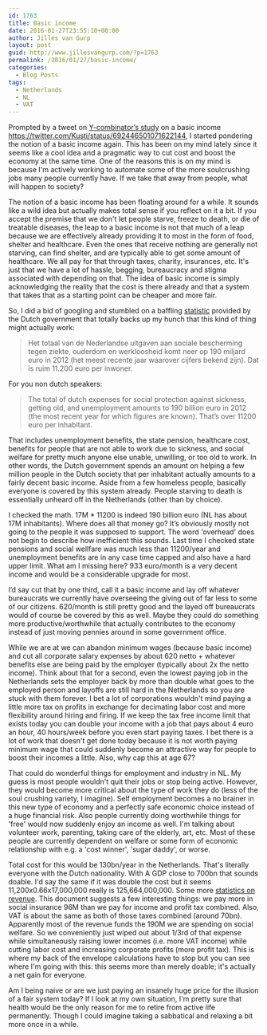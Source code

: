 ```yaml
---
id: 1763
title: Basic income
date: 2016-01-27T23:55:10+00:00
author: Jilles van Gurp
layout: post
guid: http://www.jillesvangurp.com/?p=1763
permalink: /2016/01/27/basic-income/
categories:
  - Blog Posts
tags:
  - Netherlands
  - NL
  - VAT
---
```

Prompted by a tweet on [Y-combinator’s study](http://blog.ycombinator.com/basic-income) on a basic income https://twitter.com/Kusti/status/692446501071622144, I started pondering the notion of a basic income again. This has been on my mind lately since it seems like a cool idea and a pragmatic way to cut cost and boost the economy at the same time. One of the reasons this is on my mind is because I'm actively working to automate some of the more soulcrushing jobs many people currently have. If we take that away from people, what will happen to society?

The notion of a basic income has been floating around for a while. It sounds like a wild idea but actually makes total sense if you reflect on it a bit. If you accept the premise that we don't let people starve, freeze to death, or die of treatable diseases, the leap to a basic income is not that much of a leap because we are effectively already providing it to most in the form of food, shelter and healthcare. Even the ones that receive nothing are generally not starving, can find shelter, and are typically able to get some amount of healthcare. We all pay for that through taxes, charity, insurances, etc. It's just that we have a lot of hassle, begging, bureaucracy and stigma associated with depending on that. The idea of basic income is simply acknowledging the reality that the cost is there already and that a system that takes that as a starting point can be cheaper and more fair.

So, I did a bid of googling and stumbled on a baffling [statistic](https://www.dekameronline.nl/artikel/25269) provided by the Dutch government that totally backs up my hunch that this kind of thing might actually work:

> Het totaal van de Nederlandse uitgaven aan sociale bescherming tegen ziekte, ouderdom en werkloosheid komt neer op 190 miljard euro in 2012 (het meest recente jaar waarover cijfers bekend zijn). Dat is ruim 11.200 euro per inwoner.

For you non dutch speakers:

> The total of dutch expenses for social protection against sickness, getting old, and unemployment amounts to 190 billion euro in 2012 (the most recent year for which figures are known). That’s over 11200 euro per inhabitant.

That includes unemployment benefits, the state pension, healthcare cost, benefits for people that are not able to work due to sickness, and social welfare for pretty much anyone else unable, unwilling, or too old to work. In other words, the Dutch government spends an amount on helping a few million people in the Dutch society that per inhabitant actually amounts to a fairly decent basic income. Aside from a few homeless people, basically everyone is covered by this system already. People starving to death is essentially unheard off in the Netherlands (other than by choice).

I checked the math. 17M * 11200 is indeed 190 billion euro (NL has about 17M inhabitants). Where does all that money go? It’s obviously mostly not going to the people it was supposed to support. The word 'overhead' does not begin to describe how inefficient this sounds. Last time I checked state pensions and social wellfare was much less than 11200/year and unemployment benefits are in any case time capped and also have a hard upper limit. What am I missing here? 933 euro/month is a very decent income and would be a considerable upgrade for most.

I’d say cut that by one third, call it a basic income and lay off whatever bureaucrats we currently have overseeing the giving out of far less to some of our citizens. 620/month is still pretty good and the layed off bureaucrats would of course be covered by this as well. Maybe they could do something more productive/worthwhile that actually contributes to the economy instead of just moving pennies around in some government office.

While we are at we can abandon minimum wages (because basic income) and cut all corporate salary expenses by about 620 netto + whatever benefits else are being paid by the employer (typically about 2x the netto income). Think about that for a second, even the lowest paying job in the Netherlands sets the employer back by more than double what goes to the employed person and layoffs are still hard in the Netherlands so you are stuck with them forever. I bet a lot of corporations wouldn't mind paying a little more tax on profits in exchange for decimating labor cost and more flexibility around hiring and firing. If we keep the tax free income limit that exists today you can double your income with a job that pays about 4 euro an hour, 40 hours/week before you even start paying taxes. I bet there is a lot of work that doesn't get done today because it is not worth paying minimum wage that could suddenly become an attractive way for people to boost their incomes a little. Also, why cap this at age 67? 

That could do wonderful things for employment and industry in NL. My guess is most people wouldn't quit their jobs or stop being active. However, they would become more critical about the type of work they do (less of the soul crushing variety, I imagine).  Self employment becomes a no brainer in this new type of economy and a perfectly safe economic choice instead of a huge financial risk. Also people currently doing worthwhile things for 'free' would now suddenly enjoy an income as well. I'm talking about volunteer work, parenting, taking care of the elderly, art, etc. Most of these people are currently dependent on welfare or some form of economic relationship with e.g. a 'cost winner', 'sugar daddy', or worse. 

Total cost for this would be 130bn/year in the Netherlands. That's literally everyone with the Dutch nationality. With A GDP close to 700bn that sounds doable. I'd say the same if it was double the cost but it seems 11,200x0.66x17,000,000 really is 125,664,000,000. Some more [statistics on revenue](http://www.oecd.org/ctp/consumption/revenue-statistics-and-consumption-tax-trends-2014-netherlands.pdf). This document suggests a few interesting things: we pay more in social insurance 96M than we pay for income and profit tax combined. Also, VAT is about the same as both of those taxes combined (around 70bn). Apparently most of the revenue funds the 190M we are spending on social welfare. So we conveniently just wiped out about 1/3rd of that expense while simultaneously raising lower incomes (i.e. more VAT income) while cutting labor cost and increasing corporate profits (more profit tax). This is where my back of the envelope calculations have to stop but you can see where I'm going with this: this seems more than merely doable; it's actually a net gain for everyone.

Am I being naive or are we just paying an insanely huge price for the illusion of a fair system today? If I look at my own situation, I'm pretty sure that health would be the only reason for me to retire from active life permanently. Though I could imagine taking a sabbatical and relaxing a bit more once in a while. 